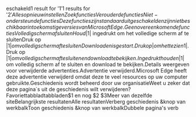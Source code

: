 eschakeld1 result for '$1'$1 results for '$2'Alles opnieuw instellenZoekfunctiesVerouderde functiesNiet-ondersteunde functiesDeze functies zijn standaard uitgeschakeld en zijn niet beschikbaar in toekomstige versies van Microsoft Edge.Geen overeenkomende functiesVolledig scherm afsluitenHoud |$1| ingedrukt om het volledige scherm af te sluitenDruk op |$1| om volledig scherm af te sluitenDownloaden is gestart. Druk op | om het te zien$1|.Druk op |$1| om volledig scherm af te sluiten en download te bekijken.Ingedrukt houden |$1| om volledig scherm af te sluiten en download te bekijken.Details weergeven voor verwijderde advertenties.Advertentie verwijderd.Microsoft Edge heeft deze advertentie verwijderd omdat deze te veel resources op uw computer gebruikte.Geschiedenis wordt beheerd door uw organisatieWeet u zeker dat deze pagina´s uit de geschiedenis wilt verwijderen?Favoriettabbladtabbladen$1 en nog $2 $3Meer van dezelfde siteBelangrijkste resultatenAlle resultatenVerberg geschiedenis &knop van werkbalkToon geschiedenis &knop van werkbalkDubbele pagina's verb